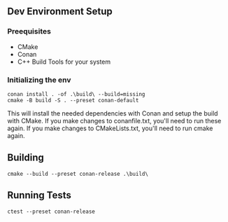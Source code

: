 ## Dev Environment Setup

### Preequisites

- CMake
- Conan
- C++ Build Tools for your system

### Initializing the env

```
conan install . -of .\build\ --build=missing
cmake -B build -S . --preset conan-default
```

This will install the needed dependencies with Conan and setup the build with CMake.
If you make changes to conanfile.txt, you'll need to run these again.
If you make changes to CMakeLists.txt, you'll need to run cmake again.

## Building

```
cmake --build --preset conan-release .\build\
```

## Running Tests

```
ctest --preset conan-release
```
